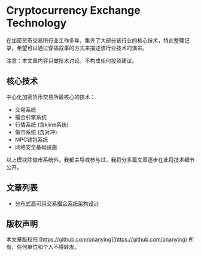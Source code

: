 # Cryptocurrency Exchange Technology

在加密货币交易所行业工作多年，集齐了大部分该行业的核心技术，特此整理记录，希望可以通过穿插叙事的方式来描述该行业技术的演进。

注意：本文章内容只做技术讨论，不构成任何投资建议。

## 核心技术

中心化加密货币交易所最核心的技术：

- 交易系统
- 撮合引擎系统
- 行情系统 (含kline系统)
- 做市系统 (含对冲)
- MPC钱包系统
- 网络安全基础设施

以上模块除做市系统外，我都主导或参与过，我将分多篇文章逐步在此将技术细节公开。

## 文章列表

- [分布式高可用交易撮合系统架构设计](分布式高可用交易撮合系统架构设计.md)

## 版权声明

本文章版权归 [https://github.com/onanying](https://github.com/onanying) 所有，任何单位和个人不得转发。
